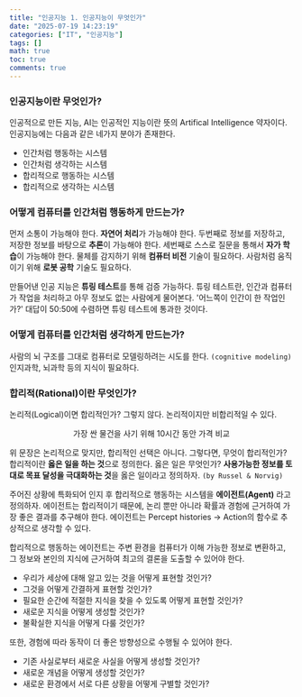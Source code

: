 ```yaml
---
title: "인공지능 1. 인공지능이 무엇인가"
date: "2025-07-19 14:23:19"
categories: ["IT", "인공지능"]
tags: []
math: true
toc: true
comments: true
---
```


### 인공지능이란 무엇인가?
인공적으로 만든 지능, AI는 인공적인 지능이란 뜻의 Artifical Intelligence 약자이다. 인공지능에는 다음과 같은 네가지 분야가 존재한다.

- 인간처럼 행동하는 시스템
- 인간처럼 생각하는 시스템
- 합리적으로 행동하는 시스템
- 합리적으로 생각하는 시스템

### 어떻게 컴퓨터를 인간처럼 행동하게 만드는가?
먼저 소통이 가능해야 한다. **자연어 처리**가 가능해야 한다. 두번째로 정보를 저장하고, 저장한 정보를 바탕으로 **추론**이 가능해야 한다. 세번째로 스스로 질문을 통해서 **자가 학습**이 가능해야 한다. 물체를 감지하기 위해 **컴퓨터 비전** 기술이 필요하다. 사람처럼 움직이기 위해 **로봇 공학** 기술도 필요하다.

만들어낸 인공 지능은 **튜링 테스트**를 통해 검증 가능하다. 튜링 테스트란, 인간과 컴퓨터가 작업을 처리하고 아무 정보도 없는 사람에게 물어본다. '어느쪽이 인간이 한 작업인가?' 대답이 50:50에 수렴하면 튜링 테스트에 통과한 것이다.

### 어떻게 컴퓨터를 인간처럼 생각하게 만드는가?
사람의 뇌 구조를 그대로 컴퓨터로 모델링하려는 시도를 한다. `(cognitive modeling)` 인지과학, 뇌과학 등의 지식이 필요하다. 

### 합리적(Rational)이란 무엇인가?
논리적(Logical)이면 합리적인가? 그렇지 않다. 논리적이지만 비합리적일 수 있다.

$$
\text{가장 싼 물건을 사기 위해 10시간 동안 가격 비교}
$$

위 문장은 논리적으로 맞지만, 합리적인 선택은 아니다. 그렇다면, 무엇이 합리적인가? 합리적이란 **옳은 일을 하는 것**으로 정의한다. 옳은 일은 무엇인가? **사용가능한 정보를 토대로 목표 달성을 극대화하는 것**을 옳은 일이라고 정의하자. `(by Russel & Norvig)`

주어진 상황에 특화되어 인지 후 합리적으로 행동하는 시스템을 **에이전트(Agent)** 라고 정의하자. 에이전트는 합리적이기 때문에, 논리 뿐만 아니라 확률과 경험에 근거하여 가장 좋은 결과를 추구해야 한다. 에이전트는 Percept histories -> Action의 함수로 추상적으로 생각할 수 있다.

합리적으로 행동하는 에이전트는 주변 환경을 컴퓨터가 이해 가능한 정보로 변환하고, 그 정보와 본인의 지식에 근거하여 최고의 결론을 도출할 수 있어야 한다. 
- 우리가 세상에 대해 알고 있는 것을 어떻게 표현할 것인가?
- 그것을 어떻게 간결하게 표현할 것인가?
- 필요한 순간에 적절한 지식을 찾을 수 있도록 어떻게 표현할 것인가?
- 새로운 지식을 어떻게 생성할 것인가?
- 불확실한 지식을 어떻게 다룰 것인가?

또한, 경험에 따라 동작이 더 좋은 방향성으로 수행될 수 있어야 한다.
- 기존 사실로부터 새로운 사실을 어떻게 생성할 것인가?
- 새로운 개념을 어떻게 생성할 것인가?
- 새로운 환경에서 서로 다른 상황을 어떻게 구별할 것인가?